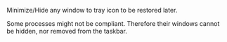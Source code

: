 Minimize/Hide any window to tray icon to be restored later.

Some processes might not be compliant. Therefore their windows cannot be hidden, nor removed from the taskbar.

